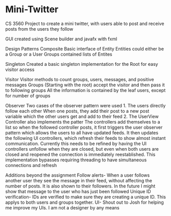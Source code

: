 # Mini-Twitter
CS 3560 Project to create a mini twitter, with users able to post and receive posts from the users they follow

GUI created using Scene builder and javafx with fxml

Design Patterns
  Composite
    Basic interface of Entity
    Entities could either be a Group or a User
    Groups contained lists of Entites

  Singleton
    Created a basic singleton implementation for the Root for easy visitor access

  Visitor
    Visitor methods to count groups, users, messages, and positive messages
    Groups (Starting with the root) accept the visitor and then pass it to following groups
    All the information is contained by the leaf users, except for number of groups

  Observer
    Two cases of the observer pattern were used
    1. The users directly follow each other
      When one posts, they add their post to a new post variable which the other users get and add to their feed
    2. The UserView Controller also implements the patter
      The controllers add themselves to a list so when the followed controller posts, it first triggers the user observer pattern
      which allows the users to all have updated feeds. It then updates the following UI controllers, which refresh their feeds to
      show almost instant communication. Currently this needs to be refined by having the UI controllers unfollow when they are closed,
      but even when both users are closed and reopened the connection is immediately reestablished. This implementation bypasses requiring
      threading to have simultaneous connections and refresh
    
Additions beyond the assignment
  Follow alerts- When a user follows another user they see the message in their feed, without affecting the number of posts. It is also shown to their followers. In the future I might show that message to the user who has just been followed
  Unique ID verification- IDs are verified to make sure they are creating a unique ID. This applys to both users and groups together.
  UI- Shout out to Josh for helping me improve my UIs. I am not a designer by any means
